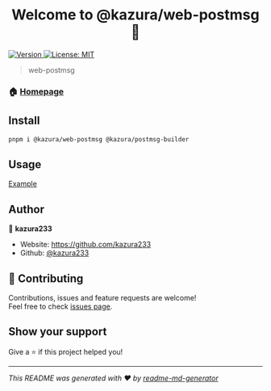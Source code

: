 <h1 align="center">Welcome to @kazura/web-postmsg 👋</h1>
<p>
  <a href="https://www.npmjs.com/package/@kazura/web-postmsg" target="_blank">
    <img alt="Version" src="https://img.shields.io/npm/v/@kazura/web-postmsg.svg">
  </a>
  <a href="https://github.com/kazura233/web-postmsg/blob/master/LICENSE" target="_blank">
    <img alt="License: MIT" src="https://img.shields.io/badge/License-MIT-yellow.svg" />
  </a>
</p>

> web-postmsg

### 🏠 [Homepage](https://github.com/kazura233/web-postmsg)

## Install

```sh
pnpm i @kazura/web-postmsg @kazura/postmsg-builder
```

## Usage

[Example](https://github.com/kazura233/web-postmsg/tree/master/example)

## Author

👤 **kazura233**

- Website: https://github.com/kazura233
- Github: [@kazura233](https://github.com/kazura233)

## 🤝 Contributing

Contributions, issues and feature requests are welcome!<br />Feel free to check [issues page](https://github.com/kazura233/web-postmsg/issues).

## Show your support

Give a ⭐️ if this project helped you!

---

_This README was generated with ❤️ by [readme-md-generator](https://github.com/kefranabg/readme-md-generator)_
